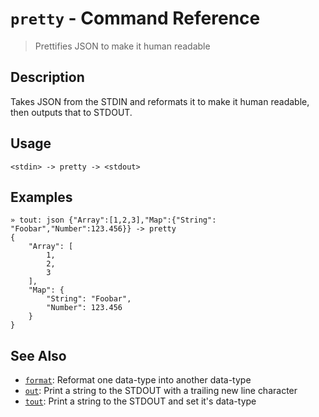 # `pretty` - Command Reference

> Prettifies JSON to make it human readable

## Description

Takes JSON from the STDIN and reformats it to make it human readable, then
outputs that to STDOUT.

## Usage

    <stdin> -> pretty -> <stdout>

## Examples

    » tout: json {"Array":[1,2,3],"Map":{"String": "Foobar","Number":123.456}} -> pretty 
    {
        "Array": [
            1,
            2,
            3
        ],
        "Map": {
            "String": "Foobar",
            "Number": 123.456
        }
    }

## See Also

* [`format`](../commands/format.md):
  Reformat one data-type into another data-type
* [`out`](../commands/out.md):
  Print a string to the STDOUT with a trailing new line character
* [`tout`](../commands/tout.md):
  Print a string to the STDOUT and set it's data-type
